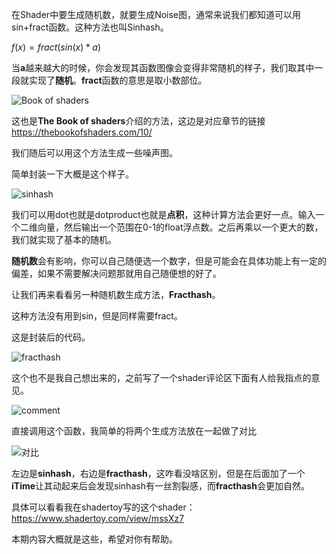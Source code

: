 在Shader中要生成随机数，就要生成Noise图，通常来说我们都知道可以用sin+fract函数。这种方法也叫Sinhash。

$f(x) = fract(sin(x)*a)$

当**a**越来越大的时候，你会发现其函数图像会变得非常随机的样子，我们取其中一段就实现了**随机**。**fract**函数的意思是取小数部位。

![Book of shaders](https://pic.imgdb.cn/item/63760bda16f2c2beb152dded.png)

这也是**The Book of shaders**介绍的方法，这边是对应章节的链接 https://thebookofshaders.com/10/

我们随后可以用这个方法生成一些噪声图。

简单封装一下大概是这个样子。

![sinhash](https://pic.imgdb.cn/item/63760c4716f2c2beb15378ea.png)

我们可以用dot也就是dotproduct也就是**点积**，这种计算方法会更好一点。输入一个二维向量，然后输出一个范围在0-1的float浮点数。之后再乘以一个更大的数，我们就实现了基本的随机。

**随机数**会有影响，你可以自己随便选一个数字，但是可能会在具体功能上有一定的偏差，如果不需要解决问题那就用自己随便想的好了。

让我们再来看看另一种随机数生成方法，**Fracthash**。

这种方法没有用到sin，但是同样需要fract。

这是封装后的代码。

![fracthash](https://pic.imgdb.cn/item/63760e4816f2c2beb156d778.png)

这个也不是我自己想出来的，之前写了一个shader评论区下面有人给我指点的意见。

![comment](https://pic.imgdb.cn/item/63760eb316f2c2beb157688c.png)

直接调用这个函数，我简单的将两个生成方法放在一起做了对比

![对比](https://pic.imgdb.cn/item/63760fb016f2c2beb15914ab.png)

左边是**sinhash**，右边是**fracthash**，这咋看没啥区别，但是在后面加了一个**iTime**让其动起来后会发现sinhash有一丝割裂感，而**fracthash**会更加自然。

具体可以看看我在shadertoy写的这个shader：https://www.shadertoy.com/view/mssXz7

本期内容大概就是这些，希望对你有帮助。
